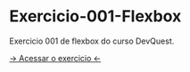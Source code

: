 # Exercicio-001-Flexbox
Exercicio 001 de flexbox do curso DevQuest.

<a href="https://ericrdgs.github.io/Exercicio-001-Flebox/"> -> Acessar o exercicio <- </a>
